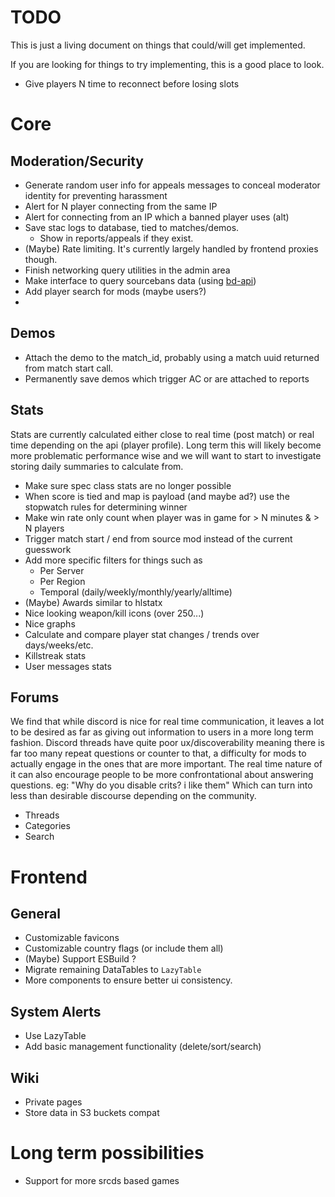 # TODO

This is just a living document on things that could/will get implemented.

If you are looking for things to try implementing, this is a good place to look.

- Give players N time to reconnect before losing slots

# Core

## Moderation/Security

- Generate random user info for appeals messages to conceal moderator identity for preventing harassment
- Alert for N player connecting from the same IP
- Alert for connecting from an IP which a banned player uses (alt)
- Save stac logs to database, tied to matches/demos.
    - Show in reports/appeals if they exist.
- (Maybe) Rate limiting. It's currently largely handled by frontend proxies though.
- Finish networking query utilities in the admin area
- Make interface to query sourcebans data (using [bd-api](https://github.com/leighmacdonald/bd-api))
- Add player search for mods (maybe users?)
-

## Demos

- Attach the demo to the match_id, probably using a match uuid returned from match start call.
- Permanently save demos which trigger AC or are attached to reports

## Stats

Stats are currently calculated either close to real time (post match) or real time depending on the api (player
profile).
Long term this will likely become more problematic performance wise and we will want to start to investigate storing
daily summaries to calculate from.

- Make sure spec class stats are no longer possible
- When score is tied and map is payload (and maybe ad?) use the stopwatch rules for determining winner
- Make win rate only count when player was in game for > N minutes & > N players
- Trigger match start / end from source mod instead of the current guesswork
- Add more specific filters for things such as
    - Per Server
    - Per Region
    - Temporal (daily/weekly/monthly/yearly/alltime)
- (Maybe) Awards similar to hlstatx
- Nice looking weapon/kill icons (over 250...)
- Nice graphs
- Calculate and compare player stat changes / trends over days/weeks/etc.
- Killstreak stats
- User messages stats

## Forums

We find that while discord is nice for real time communication, it leaves a lot to be desired as far as
giving out information to users in a more long term fashion. Discord threads have quite poor ux/discoverability
meaning there is far too many repeat questions or counter to that, a difficulty for mods to actually engage in the
ones that are more important. The real time nature of it can also encourage people to be more confrontational about
answering questions. eg: "Why do you disable crits? i like them" Which can turn into less than desirable
discourse depending on the community.

- Threads
- Categories
- Search

# Frontend

## General

- Customizable favicons
- Customizable country flags (or include them all)
- (Maybe) Support ESBuild ?
- Migrate remaining DataTables to `LazyTable`
- More components to ensure better ui consistency.

## System Alerts

- Use LazyTable
- Add basic management functionality (delete/sort/search)

## Wiki

- Private pages
- Store data in S3 buckets compat

# Long term possibilities

- Support for more srcds based games 
